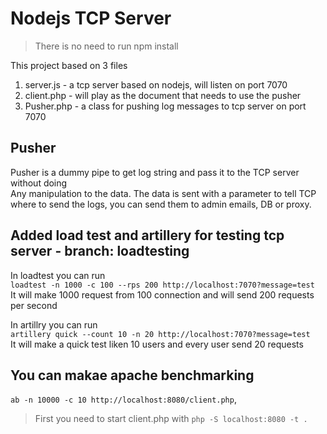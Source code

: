 # Nodejs TCP Server
> There is no need to run npm install

This project based on 3 files
1. server.js - a tcp server based on nodejs, will listen on port 7070
2. client.php - will play as the document that needs to use the pusher
3. Pusher.php - a class for pushing log messages to tcp server on port 7070

## Pusher
Pusher is a dummy pipe to get log string and pass it to the TCP server without doing<br>
Any manipulation to the data. 
The data is sent with a parameter to tell TCP where to send the logs, you can send them to admin emails, DB or proxy.

## Added load test and artillery for testing tcp server - branch: loadtesting
In loadtest you can run <br>
`loadtest -n 1000 -c 100 --rps 200 http://localhost:7070?message=test`<br>
It will make 1000 request from 100 connection and will send 200 requests per second<Br>

In artillry  you can run<br>
`artillery quick --count 10 -n 20 http://localhost:7070?message=test`<Br>
It will make a quick test liken 10 users and every user send 20 requests

## You can makae apache benchmarking
`ab -n 10000 -c 10 http://localhost:8080/client.php`,
> First you need to start client.php with
`php -S localhost:8080 -t .`